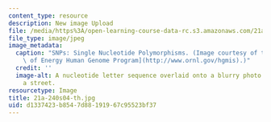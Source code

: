 ```yaml
---
content_type: resource
description: New image Upload
file: /media/https%3A/open-learning-course-data-rc.s3.amazonaws.com/21a-240-race-and-science-spring-2004/d1337423b8547d88191967c95523bf37_21a-240s04-th.jpg
file_type: image/jpeg
image_metadata:
  caption: "SNPs: Single Nucleotide Polymorphisms. (Image courtesy of the\_[U.S. Department\
    \ of Energy Human Genome Program](http://www.ornl.gov/hgmis).)"
  credit: ''
  image-alt: A nucleotide letter sequence overlaid onto a blurry photo of people crossing
    a street.
resourcetype: Image
title: 21a-240s04-th.jpg
uid: d1337423-b854-7d88-1919-67c95523bf37
---
```

